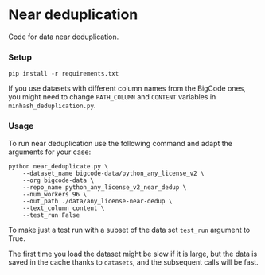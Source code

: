 # Near deduplication

Code for data near deduplication.

### Setup 
````
pip install -r requirements.txt
````

If you use datasets with different column names from the BigCode ones, you might need to change `PATH_COLUMN` and `CONTENT` variables in `minhash_deduplication.py`. 

### Usage 
To run near deduplication use the following command and adapt the arguments for your case:
````
python near_deduplicate.py \
    --dataset_name bigcode-data/python_any_license_v2 \
    --org bigcode-data \
    --repo_name python_any_license_v2_near_dedup \
    --num_workers 96 \
    --out_path ./data/any_license-near-dedup \
    --text_column content \
    --test_run False
```` 
To make just a test run with a subset of the data set `test_run` argument to True. 

The first time you load the dataset might be slow if it is large, but the data is saved in the cache thanks to `datasets`, and the subsequent calls will be fast.
